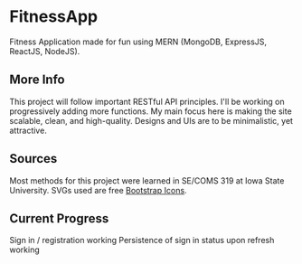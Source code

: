 # FitnessApp
Fitness Application made for fun using MERN (MongoDB, ExpressJS, ReactJS, NodeJS).
## More Info
This project will follow important RESTful API principles. I'll be working on progressively adding more functions. My main focus here is making the site scalable, clean, and high-quality. Designs and UIs are to be minimalistic, yet attractive.
## Sources
Most methods for this project were learned in SE/COMS 319 at Iowa State University.
SVGs used are free [Bootstrap Icons](https://icons.getbootstrap.com/).
## Current Progress
Sign in / registration working
Persistence of sign in status upon refresh working
